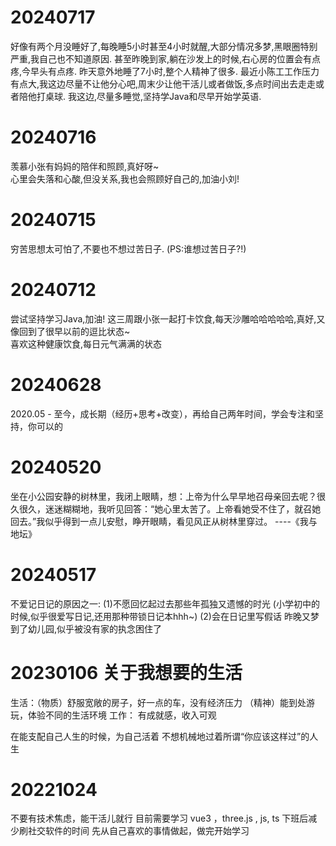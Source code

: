 
# 20240717
好像有两个月没睡好了,每晚睡5小时甚至4小时就醒,大部分情况多梦,黑眼圈特别严重,我自己也不知道原因. 甚至昨晚到家,躺在沙发上的时候,右心房的位置会有点疼,今早头有点疼.
昨天意外地睡了7小时,整个人精神了很多.
最近小陈工工作压力有点大,我这边尽量不让他分心吧,周末少让他干活儿或者做饭,多点时间出去走走或者陪他打桌球.
我这边,尽量多睡觉,坚持学Java和尽早开始学英语.
# 20240716
羡慕小张有妈妈的陪伴和照顾,真好呀~  
心里会失落和心酸,但没关系,我也会照顾好自己的,加油小刘!
# 20240715
穷苦思想太可怕了,不要也不想过苦日子. (PS:谁想过苦日子?!)
# 20240712
尝试坚持学习Java,加油!
这三周跟小张一起打卡饮食,每天沙雕哈哈哈哈哈,真好,又像回到了很早以前的逗比状态~  
喜欢这种健康饮食,每日元气满满的状态
# 20240628
2020.05 - 至今，成长期（经历+思考+改变），再给自己两年时间，学会专注和坚持，你可以的
# 20240520
坐在小公园安静的树林里，我闭上眼睛，想：上帝为什么早早地召母亲回去呢？很久很久，迷迷糊糊地，我听见回答：“她心里太苦了。上帝看她受不住了，就召她回去。”我似乎得到一点儿安慰，睁开眼睛，看见风正从树林里穿过。  ----《我与地坛》
# 20240517
不爱记日记的原因之一: (1)不愿回忆起过去那些年孤独又遗憾的时光 (小学初中的时候,似乎很爱写日记,还用那种带锁日记本hhh~) (2)会在日记里写假话
昨晚又梦到了幼儿园,似乎被没有家的执念困住了
# 20230106  关于我想要的生活
生活：（物质）舒服宽敞的房子，好一点的车，没有经济压力    （精神）能到处游玩，体验不同的生活环境
工作： 有成就感，收入可观

在能支配自己人生的时候，为自己活着         不想机械地过着所谓“你应该这样过”的人生
# 20221024  
不要有技术焦虑，能干活儿就行
目前需要学习 vue3 ，three.js , js, ts
下班后减少刷社交软件的时间
先从自己喜欢的事情做起，做完开始学习